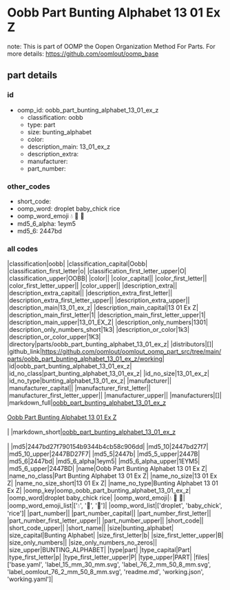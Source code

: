 # Oobb Part Bunting Alphabet 13 01 Ex Z  

note: This is part of OOMP the Oopen Organization Method For Parts. For more details: https://github.com/oomlout/oomp_base

##  part details





### id
* oomp_id: oobb_part_bunting_alphabet_13_01_ex_z
  * classification: oobb
  * type: part
  * size: bunting_alphabet
  * color: 
  * description_main: 13_01_ex_z
  * description_extra: 
  * manufacturer: 
  * part_number: 

### other_codes
* short_code: 
* oomp_word: droplet baby_chick rice
* oomp_word_emoji :droplet: :baby_chick: :rice:
* md5_6_alpha: 1eym5
* md5_6: 2447bd

### all codes 
|classification|oobb|
|classification_capital|Oobb|
|classification_first_letter|o|
|classification_first_letter_upper|O|
|classification_upper|OOBB|
|color||
|color_capital||
|color_first_letter||
|color_first_letter_upper||
|color_upper||
|description_extra||
|description_extra_capital||
|description_extra_first_letter||
|description_extra_first_letter_upper||
|description_extra_upper||
|description_main|13_01_ex_z|
|description_main_capital|13 01 Ex Z|
|description_main_first_letter|1|
|description_main_first_letter_upper|1|
|description_main_upper|13_01_EX_Z|
|description_only_numbers|1301|
|description_only_numbers_short|1k3|
|description_or_color|1k3|
|description_or_color_upper|1K3|
|directory|parts/oobb_part_bunting_alphabet_13_01_ex_z|
|distributors|[]|
|github_link|https://github.com/oomlout/oomlout_oomp_part_src/tree/main/parts/oobb_part_bunting_alphabet_13_01_ex_z/working|
|id|oobb_part_bunting_alphabet_13_01_ex_z|
|id_no_class|part_bunting_alphabet_13_01_ex_z|
|id_no_size|13_01_ex_z|
|id_no_type|bunting_alphabet_13_01_ex_z|
|manufacturer||
|manufacturer_capital||
|manufacturer_first_letter||
|manufacturer_first_letter_upper||
|manufacturer_upper||
|manufacturers|[]|
|markdown_full|[oobb_part_bunting_alphabet_13_01_ex_z](https://github.com/oomlout/oomlout_oomp_part_src/tree/main/parts/oobb_part_bunting_alphabet_13_01_ex_z/working)<br>[](https://github.com/oomlout/oomlout_oomp_part_src/tree/main/parts/oobb_part_bunting_alphabet_13_01_ex_z/working)<br>[Oobb Part Bunting Alphabet 13 01 Ex Z](https://github.com/oomlout/oomlout_oomp_part_src/tree/main/parts/oobb_part_bunting_alphabet_13_01_ex_z/working)<br><br>|
|markdown_short|[oobb_part_bunting_alphabet_13_01_ex_z](https://github.com/oomlout/oomlout_oomp_part_src/tree/main/parts/oobb_part_bunting_alphabet_13_01_ex_z/working)<br><br>|
|md5|2447bd27f790154b9344b4cb58c906dd|
|md5_10|2447bd27f7|
|md5_10_upper|2447BD27F7|
|md5_5|2447b|
|md5_5_upper|2447B|
|md5_6|2447bd|
|md5_6_alpha|1eym5|
|md5_6_alpha_upper|1EYM5|
|md5_6_upper|2447BD|
|name|Oobb Part Bunting Alphabet 13 01 Ex Z|
|name_no_class|Part Bunting Alphabet 13 01 Ex Z|
|name_no_size|13 01 Ex Z|
|name_no_size_short|13 01 Ex Z|
|name_no_type|Bunting Alphabet 13 01 Ex Z|
|oomp_key|oomp_oobb_part_bunting_alphabet_13_01_ex_z|
|oomp_word|droplet baby_chick rice|
|oomp_word_emoji|:droplet: :baby_chick: :rice:|
|oomp_word_emoji_list|[':droplet:', ':baby_chick:', ':rice:']|
|oomp_word_list|['droplet', 'baby_chick', 'rice']|
|part_number||
|part_number_capital||
|part_number_first_letter||
|part_number_first_letter_upper||
|part_number_upper||
|short_code||
|short_code_upper||
|short_name||
|size|bunting_alphabet|
|size_capital|Bunting Alphabet|
|size_first_letter|b|
|size_first_letter_upper|B|
|size_only_numbers||
|size_only_numbers_no_zeros||
|size_upper|BUNTING_ALPHABET|
|type|part|
|type_capital|Part|
|type_first_letter|p|
|type_first_letter_upper|P|
|type_upper|PART|
|files|['base.yaml', 'label_15_mm_30_mm.svg', 'label_76_2_mm_50_8_mm.svg', 'label_oomlout_76_2_mm_50_8_mm.svg', 'readme.md', 'working.json', 'working.yaml']|
